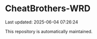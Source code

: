 # CheatBrothers-WRD

Last updated: 2025-06-04 07:26:24

This repository is automatically maintained.
